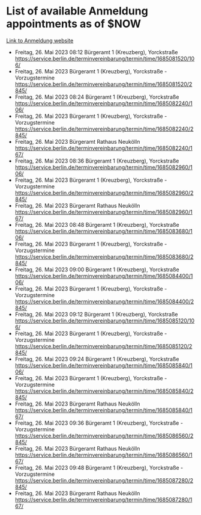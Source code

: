 # List of available Anmeldung appointments as of $NOW
[Link to Anmeldung website](https://service.berlin.de/terminvereinbarung/termin/tag.php?termin=1&anliegen[]=120686&dienstleisterlist=122210,122217,327316,122219,327312,122227,327314,122231,327346,122243,327348,122254,122252,329742,122260,329745,122262,329748,122271,327278,122273,327274,122277,327276,330436,122280,327294,122282,327290,122284,327292,122291,327270,122285,327266,122286,327264,122296,327268,150230,329760,122297,327286,122294,327284,122312,329763,122314,329775,122304,327330,122311,327334,122309,327332,317869,122281,327352,122279,329772,122283,122276,327324,122274,327326,122267,329766,122246,327318,122251,327320,122257,327322,122208,327298,122226,327300&herkunft=http%3A%2F%2Fservice.berlin.de%2Fdienstleistung%2F120686%2F)
- Freitag, 26. Mai 2023 08:12 Bürgeramt 1 (Kreuzberg), Yorckstraße https://service.berlin.de/terminvereinbarung/termin/time/1685081520/106/
- Freitag, 26. Mai 2023  Bürgeramt 1 (Kreuzberg), Yorckstraße - Vorzugstermine https://service.berlin.de/terminvereinbarung/termin/time/1685081520/2845/
- Freitag, 26. Mai 2023 08:24 Bürgeramt 1 (Kreuzberg), Yorckstraße https://service.berlin.de/terminvereinbarung/termin/time/1685082240/106/
- Freitag, 26. Mai 2023  Bürgeramt 1 (Kreuzberg), Yorckstraße - Vorzugstermine https://service.berlin.de/terminvereinbarung/termin/time/1685082240/2845/
- Freitag, 26. Mai 2023  Bürgeramt Rathaus Neukölln https://service.berlin.de/terminvereinbarung/termin/time/1685082240/167/
- Freitag, 26. Mai 2023 08:36 Bürgeramt 1 (Kreuzberg), Yorckstraße https://service.berlin.de/terminvereinbarung/termin/time/1685082960/106/
- Freitag, 26. Mai 2023  Bürgeramt 1 (Kreuzberg), Yorckstraße - Vorzugstermine https://service.berlin.de/terminvereinbarung/termin/time/1685082960/2845/
- Freitag, 26. Mai 2023  Bürgeramt Rathaus Neukölln https://service.berlin.de/terminvereinbarung/termin/time/1685082960/167/
- Freitag, 26. Mai 2023 08:48 Bürgeramt 1 (Kreuzberg), Yorckstraße https://service.berlin.de/terminvereinbarung/termin/time/1685083680/106/
- Freitag, 26. Mai 2023  Bürgeramt 1 (Kreuzberg), Yorckstraße - Vorzugstermine https://service.berlin.de/terminvereinbarung/termin/time/1685083680/2845/
- Freitag, 26. Mai 2023 09:00 Bürgeramt 1 (Kreuzberg), Yorckstraße https://service.berlin.de/terminvereinbarung/termin/time/1685084400/106/
- Freitag, 26. Mai 2023  Bürgeramt 1 (Kreuzberg), Yorckstraße - Vorzugstermine https://service.berlin.de/terminvereinbarung/termin/time/1685084400/2845/
- Freitag, 26. Mai 2023 09:12 Bürgeramt 1 (Kreuzberg), Yorckstraße https://service.berlin.de/terminvereinbarung/termin/time/1685085120/106/
- Freitag, 26. Mai 2023  Bürgeramt 1 (Kreuzberg), Yorckstraße - Vorzugstermine https://service.berlin.de/terminvereinbarung/termin/time/1685085120/2845/
- Freitag, 26. Mai 2023 09:24 Bürgeramt 1 (Kreuzberg), Yorckstraße https://service.berlin.de/terminvereinbarung/termin/time/1685085840/106/
- Freitag, 26. Mai 2023  Bürgeramt 1 (Kreuzberg), Yorckstraße - Vorzugstermine https://service.berlin.de/terminvereinbarung/termin/time/1685085840/2845/
- Freitag, 26. Mai 2023  Bürgeramt Rathaus Neukölln https://service.berlin.de/terminvereinbarung/termin/time/1685085840/167/
- Freitag, 26. Mai 2023 09:36 Bürgeramt 1 (Kreuzberg), Yorckstraße - Vorzugstermine https://service.berlin.de/terminvereinbarung/termin/time/1685086560/2845/
- Freitag, 26. Mai 2023  Bürgeramt Rathaus Neukölln https://service.berlin.de/terminvereinbarung/termin/time/1685086560/167/
- Freitag, 26. Mai 2023 09:48 Bürgeramt 1 (Kreuzberg), Yorckstraße - Vorzugstermine https://service.berlin.de/terminvereinbarung/termin/time/1685087280/2845/
- Freitag, 26. Mai 2023  Bürgeramt Rathaus Neukölln https://service.berlin.de/terminvereinbarung/termin/time/1685087280/167/
